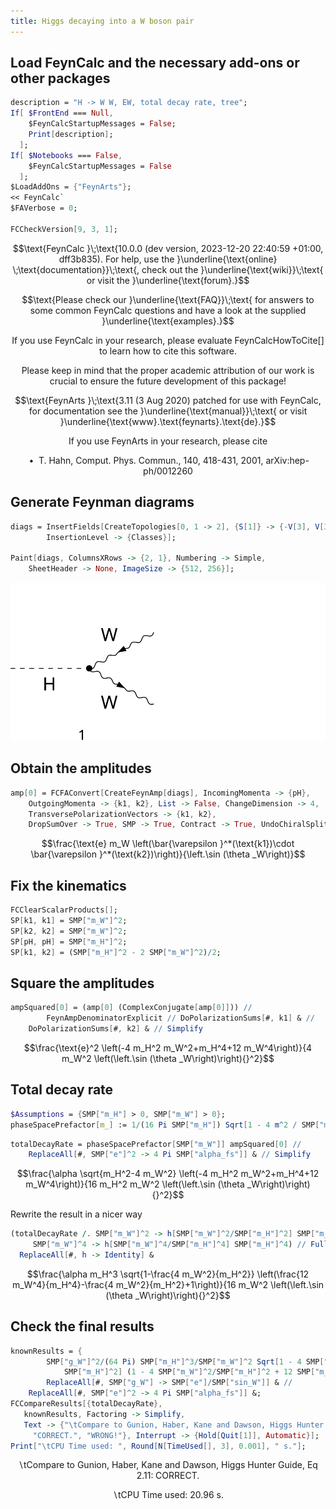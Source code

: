 ```yaml
---
title: Higgs decaying into a W boson pair
---
```



## Load FeynCalc and the necessary add-ons or other packages

```mathematica
description = "H -> W W, EW, total decay rate, tree";
If[ $FrontEnd === Null, 
  	$FeynCalcStartupMessages = False; 
  	Print[description]; 
  ];
If[ $Notebooks === False, 
  	$FeynCalcStartupMessages = False 
  ];
$LoadAddOns = {"FeynArts"};
<< FeynCalc`
$FAVerbose = 0; 
 
FCCheckVersion[9, 3, 1];
```

$$\text{FeynCalc }\;\text{10.0.0 (dev version, 2023-12-20 22:40:59 +01:00, dff3b835). For help, use the }\underline{\text{online} \;\text{documentation}}\;\text{, check out the }\underline{\text{wiki}}\;\text{ or visit the }\underline{\text{forum}.}$$

$$\text{Please check our }\underline{\text{FAQ}}\;\text{ for answers to some common FeynCalc questions and have a look at the supplied }\underline{\text{examples}.}$$

$$\text{If you use FeynCalc in your research, please evaluate FeynCalcHowToCite[] to learn how to cite this software.}$$

$$\text{Please keep in mind that the proper academic attribution of our work is crucial to ensure the future development of this package!}$$

$$\text{FeynArts }\;\text{3.11 (3 Aug 2020) patched for use with FeynCalc, for documentation see the }\underline{\text{manual}}\;\text{ or visit }\underline{\text{www}.\text{feynarts}.\text{de}.}$$

$$\text{If you use FeynArts in your research, please cite}$$

$$\text{ $\bullet $ T. Hahn, Comput. Phys. Commun., 140, 418-431, 2001, arXiv:hep-ph/0012260}$$

## Generate Feynman diagrams

```mathematica
diags = InsertFields[CreateTopologies[0, 1 -> 2], {S[1]} -> {-V[3], V[3]}, 
    	InsertionLevel -> {Classes}]; 
 
Paint[diags, ColumnsXRows -> {2, 1}, Numbering -> Simple, 
  	SheetHeader -> None, ImageSize -> {512, 256}];
```

![1it6c04mvj0qd](img/1it6c04mvj0qd.svg)

## Obtain the amplitudes

```mathematica
amp[0] = FCFAConvert[CreateFeynAmp[diags], IncomingMomenta -> {pH}, 
  	OutgoingMomenta -> {k1, k2}, List -> False, ChangeDimension -> 4, 
  	TransversePolarizationVectors -> {k1, k2}, 
  	DropSumOver -> True, SMP -> True, Contract -> True, UndoChiralSplittings -> True]
```

$$\frac{\text{e} m_W \left(\bar{\varepsilon }^*(\text{k1})\cdot \bar{\varepsilon }^*(\text{k2})\right)}{\left.\sin (\theta _W\right)}$$

## Fix the kinematics

```mathematica
FCClearScalarProducts[];
SP[k1, k1] = SMP["m_W"]^2;
SP[k2, k2] = SMP["m_W"]^2;
SP[pH, pH] = SMP["m_H"]^2;
SP[k1, k2] = (SMP["m_H"]^2 - 2 SMP["m_W"]^2)/2;
```

## Square the amplitudes

```mathematica
ampSquared[0] = (amp[0] (ComplexConjugate[amp[0]])) // 
     	FeynAmpDenominatorExplicit // DoPolarizationSums[#, k1] & // 
   	DoPolarizationSums[#, k2] & // Simplify
```

$$\frac{\text{e}^2 \left(-4 m_H^2 m_W^2+m_H^4+12 m_W^4\right)}{4 m_W^2 \left(\left.\sin (\theta _W\right)\right){}^2}$$

## Total decay rate

```mathematica
$Assumptions = {SMP["m_H"] > 0, SMP["m_W"] > 0};
phaseSpacePrefactor[m_] := 1/(16 Pi SMP["m_H"]) Sqrt[1 - 4 m^2 / SMP["m_H"]^2];
```

```mathematica
totalDecayRate = phaseSpacePrefactor[SMP["m_W"]] ampSquared[0] // 
    ReplaceAll[#, SMP["e"]^2 -> 4 Pi SMP["alpha_fs"]] & // Simplify
```

$$\frac{\alpha  \sqrt{m_H^2-4 m_W^2} \left(-4 m_H^2 m_W^2+m_H^4+12 m_W^4\right)}{16 m_H^2 m_W^2 \left(\left.\sin (\theta _W\right)\right){}^2}$$

Rewrite the result in a nicer way

```mathematica
(totalDecayRate /. SMP["m_W"]^2 -> h[SMP["m_W"]^2/SMP["m_H"]^2] SMP["m_H"]^2 /. 
     SMP["m_W"]^4 -> h[SMP["m_W"]^4/SMP["m_H"]^4] SMP["m_H"]^4) // FullSimplify // 
  ReplaceAll[#, h -> Identity] &
```

$$\frac{\alpha  m_H^3 \sqrt{1-\frac{4 m_W^2}{m_H^2}} \left(\frac{12 m_W^4}{m_H^4}-\frac{4 m_W^2}{m_H^2}+1\right)}{16 m_W^2 \left(\left.\sin (\theta _W\right)\right){}^2}$$

## Check the final results

```mathematica
knownResults = {
     	SMP["g_W"]^2/(64 Pi) SMP["m_H"]^3/SMP["m_W"]^2 Sqrt[1 - 4 SMP["m_W"]^2/
          	SMP["m_H"]^2] (1 - 4 SMP["m_W"]^2/SMP["m_H"]^2 + 12 SMP["m_W"]^4/SMP["m_H"]^4)} // 
    	ReplaceAll[#, SMP["g_W"] -> SMP["e"]/SMP["sin_W"]] & // 
   	ReplaceAll[#, SMP["e"]^2 -> 4 Pi SMP["alpha_fs"]] &;
FCCompareResults[{totalDecayRate}, 
   knownResults, Factoring -> Simplify, 
   Text -> {"\tCompare to Gunion, Haber, Kane and Dawson, Higgs Hunter Guide, Eq 2.11:", 
     "CORRECT.", "WRONG!"}, Interrupt -> {Hold[Quit[1]], Automatic}];
Print["\tCPU Time used: ", Round[N[TimeUsed[], 3], 0.001], " s."];

```

$$\text{$\backslash $tCompare to Gunion, Haber, Kane and Dawson, Higgs Hunter Guide, Eq 2.11:} \;\text{CORRECT.}$$

$$\text{$\backslash $tCPU Time used: }20.96\text{ s.}$$